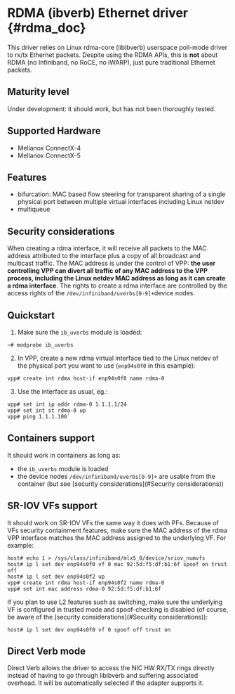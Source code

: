 # RDMA (ibverb) Ethernet driver {#rdma_doc}

This driver relies on Linux rdma-core (libibverb) userspace poll-mode driver
to rx/tx Ethernet packets. Despite using the RDMA APIs, this is **not** about
RDMA (no Infiniband, no RoCE, no iWARP), just pure traditional Ethernet
packets.

## Maturity level
Under development: it should work, but has not been thoroughly tested.

## Supported Hardware
 - Mellanox ConnectX-4
 - Mellanox ConnectX-5

## Features
 - bifurcation: MAC based flow steering for transparent sharing of a single
physical port between multiple virtual interfaces including Linux netdev
 - multiqueue

## Security considerations
When creating a rdma interface, it will receive all packets to the MAC address
attributed to the interface plus a copy of all broadcast and multicast
traffic.
The MAC address is under the control of VPP: **the user controlling VPP can
divert all traffic of any MAC address to the VPP process, including the Linux
netdev MAC address as long as it can create a rdma interface**.
The rights to create a rdma interface are controlled by the access rights of
the `/dev/infiniband/uverbs[0-9]+`device nodes.

## Quickstart
1. Make sure the `ib_uverbs` module is loaded:
```
~# modprobe ib_uverbs
```
2. In VPP, create a new rdma virtual interface tied to the Linux netdev of the
physical port you want to use (`enp94s0f0` in this example):
```
vpp# create int rdma host-if enp94s0f0 name rdma-0
```
3. Use the interface as usual, eg.:
```
vpp# set int ip addr rdma-0 1.1.1.1/24
vpp# set int st rdma-0 up
vpp# ping 1.1.1.100`
```

## Containers support
It should work in containers as long as:
 - the `ib_uverbs` module is loaded
 - the device nodes `/dev/infiniband/uverbs[0-9]+` are usable from the
   container (but see [security considerations](#Security considerations))

## SR-IOV VFs support
It should work on SR-IOV VFs the same way it does with PFs. Because of VFs
security containment features, make sure the MAC address of the rdma VPP
interface matches the MAC address assigned to the underlying VF.
For example:
```
host# echo 1 > /sys/class/infiniband/mlx5_0/device/sriov_numvfs
host# ip l set dev enp94s0f0 vf 0 mac 92:5d:f5:df:b1:6f spoof on trust off
host# ip l set dev enp94s0f2 up
vpp# create int rdma host-if enp94s0f2 name rdma-0
vpp# set int mac address rdma-0 92:5d:f5:df:b1:6f
```
If you plan to use L2 features such as switching, make sure the underlying
VF is configured in trusted mode and spoof-checking is disabled (of course, be
aware of the [security considerations](#Security considerations)):
```
host# ip l set dev enp94s0f0 vf 0 spoof off trust on
```

## Direct Verb mode
Direct Verb allows the driver to access the NIC HW RX/TX rings directly
instead of having to go through libibverb and suffering associated overhead.
It will be automatically selected if the adapter supports it.
